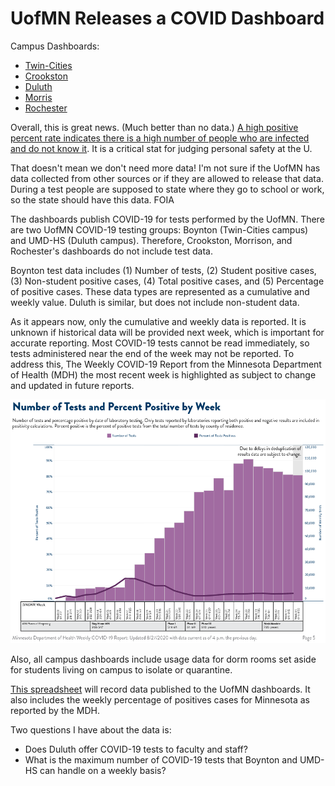 # UofMN Releases a COVID Dashboard

Campus Dashboards:
  - [Twin-Cities](https://safe-campus.umn.edu/return-campus/covid-19-dashboard)
  - [Crookston](https://protectthenest.crk.umn.edu/)
  - [Duluth](https://safe-campus.d.umn.edu/covid-dashboard)
  - [Morris](https://morris.umn.edu/covid-19-resources/covid-19-dashboard)
  - [Rochester](https://r.umn.edu/COVID-19-Dashboard)

Overall, this is great news. (Much better than no data.) [A high positive percent rate indicates there is a high number of people who are infected and do not know it](https://www.jhsph.edu/covid-19/articles/covid-19-testing-understanding-the-percent-positive.html). It is a critical stat for judging personal safety at the U.

That doesn't mean we don't need more data! I'm not sure if the UofMN has data collected from other sources or if they are allowed to release that data. During a test people are supposed to state where they go to school or work, so the state should have this data. FOIA

The dashboards publish COVID-19 for tests performed by the UofMN. There are two UofMN COVID-19 testing groups: Boynton (Twin-Cities campus) and UMD-HS (Duluth campus). Therefore, Crookston, Morrison, and Rochester's dashboards do not include test data.

Boynton test data includes (1) Number of tests, (2) Student positive cases, (3) Non-student positive cases, (4) Total positive cases, and (5) Percentage of positive cases. These data types are represented as a cumulative and weekly value. Duluth is similar, but does not include non-student data.

As it appears now, only the cumulative and weekly data is reported. It is unknown if historical data will be provided next week, which is important for accurate reporting. Most COVID-19 tests cannot be read immediately, so tests administered near the end of the week may not be reported. To address this, The Weekly COVID-19 Report from the Minnesota Department of Health (MDH) the most recent week is highlighted as subject to change and updated in future reports.

![MDH Graph](./graph.png)

Also, all campus dashboards include usage data for dorm rooms set aside for students living on campus to isolate or quarantine.

[This spreadsheet](./umn-covid-dashboards.csv) will record data published to the UofMN dashboards. It also includes the weekly percentage of positives cases for Minnesota as reported by the MDH.

Two questions I have about the data is:
  - Does Duluth offer COVID-19 tests to faculty and staff?
  - What is the maximum number of COVID-19 tests that Boynton and UMD-HS can handle on a weekly basis?
